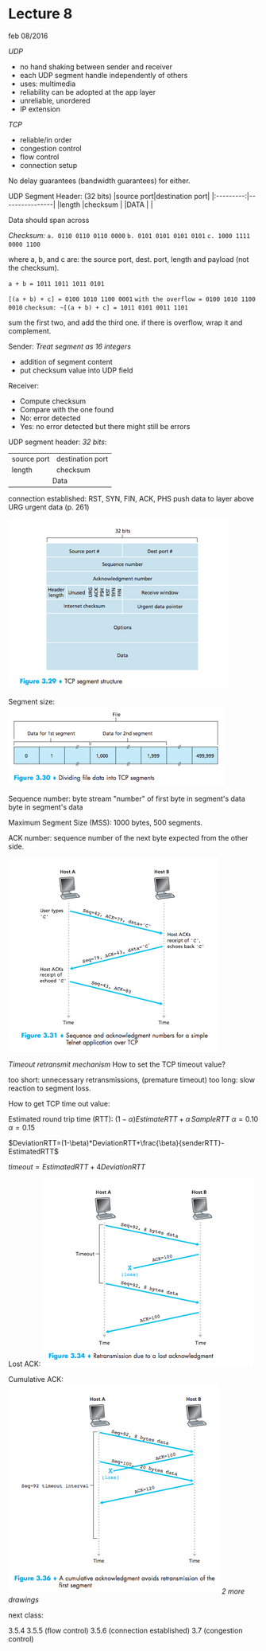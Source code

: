 # Lecture 8 #
feb 08/2016

_UDP_

- no  hand shaking between sender and receiver
- each UDP segment handle independently of others
- uses: multimedia
- reliability can be adopted at the app layer
- unreliable, unordered
- IP extension

_TCP_
- reliable/in order
- congestion control
- flow control
- connection setup

No delay guarantees (bandwidth guarantees) for either.

UDP Segment Header: (32 bits)
|source port|destination port|
|:---------:|----------------|
|length     |checksum        |
|DATA       |                |

Data should span across

_Checksum:_
`a. 0110 0110 0110 0000`
`b. 0101 0101 0101 0101`
`c. 1000 1111 0000 1100`

where a, b, and c are: the source port, dest. port, length and payload (not the checksum).

`a + b = 1011 1011 1011 0101`

`[(a + b) + c] = 0100 1010 1100 0001`
`with the overflow = 0100 1010 1100 0010`
`checksum: ~[(a + b) + c] = 1011 0101 0011 1101`

sum the first two, and add the third one.
if there is overflow, wrap it and complement.

Sender:
_Treat segment as 16 integers_
- addition of segment content
- put checksum value into UDP field

Receiver:
- Compute checksum
- Compare with the one found
- No: error detected
- Yes: no error detected but there might still be errors

UDP segment header:
_32 bits_:
<table>
  <tr>
    <td>source port</td>
    <td>destination port</td>
  </tr>
  <tr>
    <td>length</td>
    <td>checksum</td>
  </tr>
  <tr>
  <td colspan="2" style="text-align:center;">Data</td>
  </tr>
</table>

connection established:
RST, SYN, FIN, ACK, PHS
push data to layer above
URG
urgent data (p. 261)

![f-3-29](f-3-29.png)


Segment size:
![f-3-30](f-3-30.png)

Sequence number: byte stream "number" of first byte in segment's data byte in segment's data

Maximum Segment Size (MSS): 1000 bytes, 500 segments.

ACK number: sequence number of the next byte expected from the other side.

![f-3-31](f-3-31.png)

_Timeout retransmit mechanism_
How to set the TCP timeout value?

too short: unnecessary retransmissions, (premature timeout)
too long: slow reaction to segment loss.

How to get TCP time out value:

Estimated round trip time (RTT):
$(1-\alpha)EstimateRTT+\alpha\,SampleRTT$
$\alpha=0.10$
$\alpha=0.15$

$DeviationRTT=(1-\beta)*DeviationRTT+\frac{\beta}{senderRTT}-EstimatedRTT$

$timeout=EstimatedRTT+4DeviationRTT$

Lost ACK:
![f-3-34](f-3-34.png)

Cumulative ACK:
![f-3-36](f-3-36.png)
*2 more drawings*

next class:

3.5.4
3.5.5 (flow control)
3.5.6 (connection established)
3.7 (congestion control)
